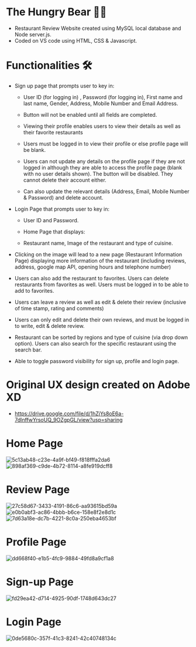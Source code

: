 # The Hungry Bear 🐻🍴
- Restaurant Review Website created using MySQL local database and Node server.js.
- Coded on VS code using HTML, CSS & Javascript.

# Functionalities 🛠️
- Sign up page that prompts user to key in:

  - User ID (for logging in) , Password (for logging in), First name and last name,  Gender, Address,  Mobile Number and Email Address.

  - Button will not be enabled until all fields are completed.

  - Viewing their profile enables users to view their details as well as their favorite restaurants

  - Users must be logged in to view their profile or else profile page will be blank. 

  - Users can not update any details on the profile page if they are not logged in although they are able to access the profile page (blank with no user details shown). The button will be disabled. They cannot delete their account either. 

  - Can also update the relevant details (Address, Email, Mobile Number & Password) and delete account.

- Login Page that prompts user to key in:

  - User ID and Password.

  - Home Page that displays:

  - Restaurant name, Image of the restaurant and type of cuisine.

- Clicking on the image will lead to a new page (Restaurant Information Page) displaying more information of the restaurant (including reviews, address, google map API, opening hours and telephone number)

- Users can also add the restaurant to favorites. Users can delete restaurants from favorites as well. Users must be logged in to be able to add to favorites.

- Users can leave a review as well as edit & delete their review (inclusive of time stamp, rating and comments)

- Users can only edit and delete their own reviews, and must be logged in to write, edit & delete review. 

- Restaurant can be sorted by regions and type of cuisine (via drop down option). Users can also search for the specific restaurant using the search bar. 

- Able to toggle password visibility for sign up, profile and login page.

# Original UX design created on Adobe XD
- https://drive.google.com/file/d/1hZjYs8oE6a-7dlnffwYrsoUQ_9OZgpGL/view?usp=sharing

# Home Page 
![5c13ab48-c23e-4a9f-bf49-f818fffa2da6](https://user-images.githubusercontent.com/100062535/154890310-ce5cad53-2efb-43a7-9211-309eaa5b1613.jpg)
![898af369-c9de-4b72-8114-a8fe919dcff8](https://user-images.githubusercontent.com/100062535/154890395-dd928023-bbb8-42ac-aeee-91ed071a45f4.jpg)

# Review Page
![27c58d67-3433-4191-86c6-aa93615bd59a](https://user-images.githubusercontent.com/100062535/154891294-cc6a8400-d953-45dc-b698-c88ca3238b0c.jpg)
![e0b0abf3-ac86-4bbb-b6ce-158e8f2e8d1c](https://user-images.githubusercontent.com/100062535/154891300-f8921226-1c45-4c01-ac66-4732217a424d.jpg)
![7d63a18e-dc7b-4221-8c0a-250eba4653bf](https://user-images.githubusercontent.com/100062535/154891309-d4f89bc5-2a31-40b3-863c-ed2f3235cc08.jpg)

# Profile Page
![dd668f40-e1b5-4fc9-9884-49fd8a9cf1a8](https://user-images.githubusercontent.com/100062535/154891583-963a89c4-1ef8-410e-b862-28e028ce2c06.jpg)
# Sign-up Page
![fd29ea42-d714-4925-90df-1748d643dc27](https://user-images.githubusercontent.com/100062535/154891862-fd26a3c9-676d-4c63-acb0-e64850a74874.jpg)
# Login Page
![0de5680c-357f-41c3-8241-42c40748134c](https://user-images.githubusercontent.com/100062535/154891871-01c285e7-b636-473f-9ae0-530aee457a61.jpg)


